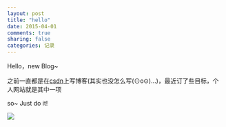 ```yaml
---
layout: post
title: "hello"
date: 2015-04-01 
comments: true
sharing: false
categories: 记录
---
```

Hello，new Blog~

之前一直都是在[csdn](http://blog.csdn.net/VictorMoKai)上写博客(其实也没怎么写(⊙o⊙)…)，最近订了些目标，个人网站就是其中一项

so~ Just do it!


<!--more-->
![](http://7xiew0.com1.z0.glb.clouddn.com/2015-04-01-hello_just_do_it.jpg)

